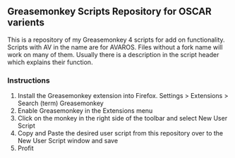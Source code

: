 ## Greasemonkey Scripts Repository for OSCAR varients
This is a repository of my Greasemonkey 4 scripts for add on functionality.
Scripts with AV in the name are for AVAROS. Files without a fork name will work on many of them.
Usually there is a description in the script header which explains their function.
### Instructions
1. Install the Greasemonkey extension into Firefox.  Settings > Extensions > Search (term) Greasemonkey
2. Enable Greasemonkey in the Extensions menu
3. Click on the monkey in the right side of the toolbar and select New User Script
4. Copy and Paste the desired user script from this repository over to the New User Script window and save
5. Profit
